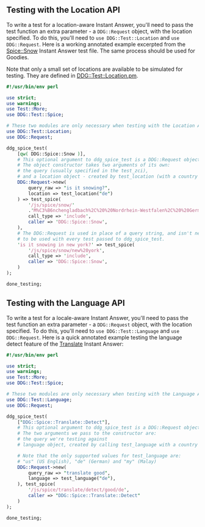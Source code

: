 ## Testing with the Location API

To write a test for a location-aware Instant Answer, you'll need to pass the test function an extra parameter - a `DDG::Request` object, with the location specified. To do this, you'll need to `use DDG::Test::Location` and `use DDG::Request`. Here is a working annotated example excerpted from the [Spice::Snow](https://github.com/duckduckgo/zeroclickinfo-spice/blob/master/t/Snow.t) Instant Answer test file. The same process should be used for Goodies.

<!-- /summary -->

Note that only a small set of locations are available to be simulated for testing. They are defined in [DDG::Test::Location.pm](https://github.com/duckduckgo/duckduckgo/blob/master/lib/DDG/Test/Location.pm#L18).


```perl
#!/usr/bin/env perl

use strict;
use warnings;
use Test::More;
use DDG::Test::Spice;

# These two modules are only necessary when testing with the Location API.
use DDG::Test::Location;
use DDG::Request;

ddg_spice_test(
    [qw( DDG::Spice::Snow )],
    # This optional argument to ddg_spice_test is a DDG::Request object.
    # The object constructor takes two arguments of its own:
    # the query (usually specified in the test_zci),
    # and a location object - created by test_location (with a country code).
    DDG::Request->new(
        query_raw => "is it snowing?",
        location => test_location("de")
    ) => test_spice(
        '/js/spice/snow/'
        .'M%C3%B6nchengladbach%2C%20%20Nordrhein-Westfalen%2C%20%20Germany',
        call_type => 'include',
        caller => 'DDG::Spice::Snow',
    ),
    # The DDG::Request is used in place of a query string, and isn't necessary
    # to be used with every test passed to ddg_spice_test.
    'is it snowing in new york?' => test_spice(
        '/js/spice/snow/new%20york',
        call_type => 'include',
        caller => 'DDG::Spice::Snow',
    )
);

done_testing;
```

## Testing with the Language API

To write a test for a locale-aware Instant Answer, you'll need to pass the test function an extra parameter - a `DDG::Request` object, with the location specified. To do this, you'll need to `use DDG::Test::Language` and `use DDG::Request`. Here is a quick annotated example testing the language detect feature of the [Translate](https://github.com/duckduckgo/zeroclickinfo-spice/blob/master/lib/DDG/Spice/Translate/Detect.pm) Instant Answer:

```perl
#!/usr/bin/env perl

use strict;
use warnings;
use Test::More;
use DDG::Test::Spice;

# These two modules are only necessary when testing with the Language API.
use DDG::Test::Language;
use DDG::Request;

ddg_spice_test(
    ["DDG::Spice::Translate::Detect"],
    # This optional argument to ddg_spice_test is a DDG::Request object.
    # The two arguments we pass to the constructor are:
    # the query we're testing against
    # language object, created by calling test_language with a country code

    # Note that the only supported values for test_language are:
    # "us" (US English), "de" (German) and "my" (Malay)
    DDG::Request->new(
        query_raw => "translate good",
        language => test_language("de"),
    ), test_spice(
        '/js/spice/translate/detect/good/de',
        caller => "DDG::Spice::Translate::Detect"
    )
);

done_testing;
```
